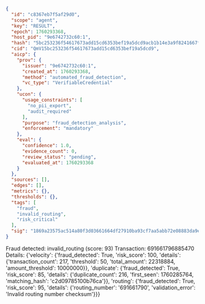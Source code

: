 ```json
{
  "id": "c8367eb7f5af29d0",
  "scope": "agent",
  "key": "RESULT",
  "epoch": 1760293368,
  "host_pid": "9e6742732c60:1",
  "hash": "5bc253236f54617673add15cd6353bef19a5dcd9acb1b14e3a9f8241667fc0b5",
  "cid": "QmV15bc253236f54617673add15cd6353bef19a5dcd9",
  "aicp": {
    "prov": {
      "issuer": "9e6742732c60:1",
      "created_at": 1760293368,
      "method": "automated_fraud_detection",
      "vc_type": "VerifiableCredential"
    },
    "ucon": {
      "usage_constraints": [
        "no_pii_export",
        "audit_required"
      ],
      "purpose": "fraud_detection_analysis",
      "enforcement": "mandatory"
    },
    "eval": {
      "confidence": 1.0,
      "evidence_count": 0,
      "review_status": "pending",
      "evaluated_at": 1760293368
    }
  },
  "sources": [],
  "edges": [],
  "metrics": {},
  "thresholds": {},
  "tags": [
    "fraud",
    "invalid_routing",
    "risk_critical"
  ],
  "sig": "1869a23575ac514a80f3d03661664df27910ba93cf7aa5abb72e08883da9e8de"
}
```

Fraud detected: invalid_routing (score: 93)
Transaction: 691661796885470
Details: {'velocity': {'fraud_detected': True, 'risk_score': 100, 'details': {'transaction_count': 217, 'threshold': 50, 'total_amount': 22318884, 'amount_threshold': 10000000}}, 'duplicate': {'fraud_detected': True, 'risk_score': 85, 'details': {'duplicate_count': 216, 'first_seen': 1760285764, 'matching_hash': 'c2d09785100b76ca'}}, 'routing': {'fraud_detected': True, 'risk_score': 95, 'details': {'routing_number': '691661790', 'validation_error': 'Invalid routing number checksum'}}}